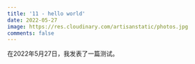 ```yaml
---
title: '11 - hello world'
date: 2022-05-27
image: https://res.cloudinary.com/artisanstatic/photos.jpg
comments: false
---
```

在2022年5月27日，我发表了一篇测试。
